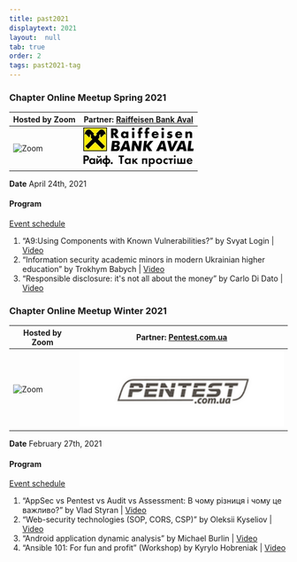```yaml
---
title: past2021
displaytext: 2021
layout:  null
tab: true
order: 2
tags: past2021-tag
---
```


### Chapter Online Meetup Spring 2021

| Hosted by Zoom | Partner: [Raiffeisen Bank Aval](https://raiffeisen.ua/)    |
| -------------------------------------------------------- | ------------------------------------------------------------------- |
| ![Zoom](assets/images/partners/zoom.png "Zoom")          | ![Pentest.com.ua](assets/images/partners/Raiff2.jpg "Райффайзен Банк Аваль"  )|

**Date** April 24th, 2021 


#### Program

[Event
schedule](https://cfp.owaspukraine.org/okw2021/)

1.  “A9:Using Components with Known Vulnerabilities?” by Svyat Login |
    [Video](https://www.youtube.com/watch?v=Vkc3P7byr4k&list=PLDLqQj8RuUFvlLDiPjIG-M-7GCZIB16wd&index=1&t=0s)
2.  “Information security academic minors in modern Ukrainian higher education” by Trokhym Babych |
    [Video](https://www.youtube.com/watch?v=3TDsC7SKP_s&list=PLDLqQj8RuUFvlLDiPjIG-M-7GCZIB16wd&index=2&t=0s)
3.  “Responsible disclosure: it's not all about the money” by Carlo Di Dato |
    [Video](https://www.youtube.com/watch?v=6UTE0Riud8o&list=PLDLqQj8RuUFvlLDiPjIG-M-7GCZIB16wd&index=3&t=0s)
    
    
### Chapter Online Meetup Winter 2021

| Hosted by Zoom | Partner: [Pentest.com.ua](https://pentest.com.ua)    |
| -------------------------------------------------------- | ------------------------------------------------------------------- |
| ![Zoom](assets/images/partners/zoom.png "Zoom")                | ![Pentest.com.ua](assets/images/partners/pentestcomua.png "Pentest.com.ua") |

**Date** February 27th, 2021 


#### Program

[Event
schedule](https://cfp.owaspukraine.org/okw2021/)

1.  “AppSec vs Pentest vs Audit vs Assessment: В чому різниця і чому це важливо?” by Vlad Styran |
    [Video](https://www.youtube.com/watch?v=D86drFlxUzk&list=PLDLqQj8RuUFsCP3X3xE2WKj_s7gBzB97-&index=1&t=0s)
2.  “Web-security technologies (SOP, CORS, CSP)” by Oleksii Kyseliov |
    [Video](https://www.youtube.com/watch?v=u2tmLrwv-nc&list=PLDLqQj8RuUFsCP3X3xE2WKj_s7gBzB97-&index=2&t=0s)
3.  “Android application dynamic analysis” by Michael Burlin |
    [Video](https://www.youtube.com/watch?v=KrwQlgeZn7I&list=PLDLqQj8RuUFsCP3X3xE2WKj_s7gBzB97-&index=3&t=0s)
4.  “Ansible 101: For fun and profit” (Workshop) by Kyrylo Hobreniak |
    [Video](https://www.youtube.com/watch?v=40qYHIIo3JM&list=PLDLqQj8RuUFsCP3X3xE2WKj_s7gBzB97-&index=4&t=0s)
